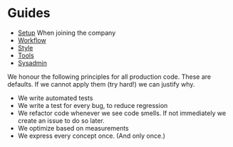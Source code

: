 # Guides

* [Setup](/setup) When joining the company
* [Workflow](/workflow)
* [Style](/style)
* [Tools](/tools)
* [Sysadmin](/sysadmin)

We honour the following principles for all production code. These are defaults. If we cannot apply them (try hard!) we can justify why.
* We write automated tests
* We write a test for every bug, to reduce regression
* We refactor code whenever we see code smells. If not immediately we create an issue to do so later.
* We optimize based on measurements
* We express every concept once. (And only once.)
